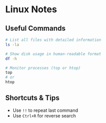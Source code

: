 # Linux Notes

## Useful Commands

```bash
# List all files with detailed information
ls -la

# Show disk usage in human-readable format
df -h

# Monitor processes (top or htop)
top
# or
htop
```

## Shortcuts & Tips
- Use `!!` to repeat last command
- Use `Ctrl+R` for reverse search

